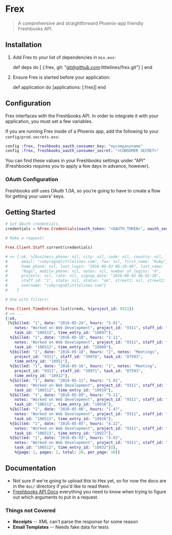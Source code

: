 # Frex

> A comprehensive and straightforward Phoenix-app friendly Freshbooks API.

## Installation

  1. Add Frex to your list of dependencies in `mix.exs`:

        def deps do
          [
            {:frex, git: "git@github.com:littlelines/frex.git"}
          ]
        end

  2. Ensure Frex is started before your application:

        def application do
          [applications: [:frex]]
        end

## Configuration

Frex interfaces with the Freshbooks API. In order to integrate it with
your application, you must set a few variables.

If you are running Frex inside of a Phoenix app, add the following to
your `config/prod.secrets.exs`:

```elixir
config :frex, freshbooks_oauth_consumer_key: "mycompanyname"
config :frex, freshbooks_oauth_consumer_secret: "<CONSUMER SECRET>"
```

You can find these values in your Freshbooks settings under "API"
(Freshbooks requires you to apply a few days in advance, however).

### OAuth Configuration

Freshbooks _still_ uses OAuth 1.0A, so you're going to have to create
a flow for getting your users' keys.

## Getting Started

```elixir
# Set OAuth credentials.
credentials = %Frex.Credentials{oauth_token: "<OAUTH_TOKEN>", oauth_secret: "<OAUTH_SECRET>"}

# Make a request!

Frex.Client.Staff.current(credentials)

# => {:ok, %{business_phone: nil, city: nil, code: nil, country: nil,
#      email: "rubyrags@littlelines.com", fax: nil, first_name: "Ruby",
#      home_phone: nil, last_login: "2016-06-03 06:28:40", last_name:
#      "Rags", mobile_phone: nil, notes: nil, number_of_logins: "4",
#      projects: nil, rate: nil, signup_date: "2016-06-02 06:01:18",
#      staff_id: "1", state: nil, status: "ok", street1: nil, street2: nil,
#      username: "rubyrags@littlelines.com"}
#    }

# One with filters!

Frex.Client.TimeEntries.list(creds, %{project_id: 9311})
# => ...
{:ok,
 [%{billed: "1", date: "2016-05-24", hours: "5.01",
    notes: "Worked on Web Development", project_id: "9311", staff_id: "39971",
    task_id: "106512", time_entry_id: "10897"},
  %{billed: "1", date: "2016-05-18", hours: "2.11",
    notes: "Worked on Web Development", project_id: "9311", staff_id: "39971",
    task_id: "106512", time_entry_id: "10909"},
  %{billed: "1", date: "2016-05-18", hours: "2", notes: "Meetings",
    project_id: "9311", staff_id: "39978", task_id: "87593",
    time_entry_id: "10951"},
  %{billed: "1", date: "2016-05-16", hours: "1", notes: "Meeting",
    project_id: "9311", staff_id: "39971", task_id: "87593",
    time_entry_id: "10912"},
  %{billed: "1", date: "2016-05-11", hours: "1.01",
    notes: "Worked on Web Development", project_id: "9311", staff_id: "39971",
    task_id: "106512", time_entry_id: "10919"},
  %{billed: "1", date: "2016-05-09", hours: "5.11",
    notes: "Worked on Web Development", project_id: "9311", staff_id: "39971",
    task_id: "106512", time_entry_id: "10916"},
  %{billed: "1", date: "2016-05-06", hours: "1.47",
    notes: "Worked on Web Development", project_id: "9311", staff_id: "39971",
    task_id: "106513", time_entry_id: "10926"},
  %{billed: "1", date: "2016-05-05", hours: "4.22",
    notes: "Worked on Web Development", project_id: "9311", staff_id: "39971",
    task_id: "106513", time_entry_id: "10927"},
  %{billed: "1", date: "2016-05-03", hours: "4.03",
    notes: "Worked on Web Development", project_id: "9311", staff_id: "39971",
    task_id: "106512", time_entry_id: "10932"}]},
    %{page: 1, pages: 2, total: 20, per_page: 10}}
```

## Documentation

* Not sure if we're going to upload this to Hex yet, so for now the
  docs are in the `doc/` directory if you'd like to read them.
* [Freshbooks API Docs](https://www.freshbooks.com/developers)
  everything you need to know when trying to figure out which
  arguments to put in a request.

### Things not Covered

* __Receipts__ -- XML can't parse the response for some reason
* __Email Templates__ -- Needs fake data for tests
